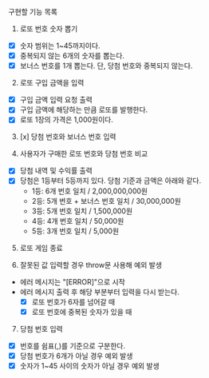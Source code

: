 구현할 기능 목록

1. 로또 번호 숫자 뽑기
  - [x] 숫자 범위는 1~45까지이다.
  - [x] 중복되지 않는 6개의 숫자를 뽑는다.
  - [x] 보너스 번호를 1개 뽑는다. 단, 당첨 번호와 중복되지 않는다.

2. 로또 구입 금액을 입력
  - [x] 구입 금액 입력 요청 출력
  - [x] 구입 금액에 해당하는 만큼 로또를 발행한다.
  - [x] 로또 1장의 가격은 1,000원이다.

3. [x] 당첨 번호와 보너스 번호 입력

4. 사용자가 구매한 로또 번호와 당첨 번호 비교
  - [x] 당첨 내역 및 수익률 출력
  - [x] 당첨은 1등부터 5등까지 있다. 당첨 기준과 금액은 아래와 같다.
    - 1등: 6개 번호 일치 / 2,000,000,000원
    - 2등: 5개 번호 + 보너스 번호 일치 / 30,000,000원
    - 3등: 5개 번호 일치 / 1,500,000원
    - 4등: 4개 번호 일치 / 50,000원
    - 5등: 3개 번호 일치 / 5,000원

5. 로또 게임 종료

6. 잘못된 값 입력할 경우 throw문 사용해 예외 발생
  - 에러 메시지는 "[ERROR]"으로 시작
  - 에러 메시지 출력 후 해당 부분부터 입력을 다시 받는다.
    - [x] 로또 번호가 6자를 넘어갈 때
    - [x] 로또 번호에 중복된 숫자가 있을 때

7. 당첨 번호 입력
  - [x] 번호를 쉼표(,)를 기준으로 구분한다.
  - [x] 당첨 번호가 6개가 아닐 경우 예외 발생
  - [x] 숫자가 1~45 사이의 숫자가 아닐 경우 예외 발생